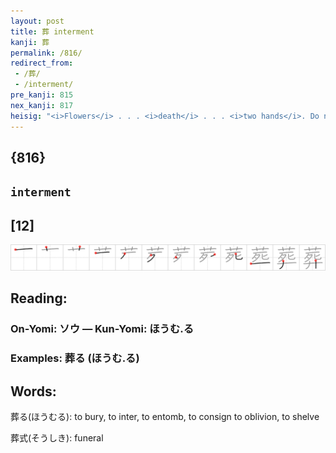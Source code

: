 ```yaml
---
layout: post
title: 葬 interment
kanji: 葬
permalink: /816/
redirect_from:
 - /葬/
 - /interment/
pre_kanji: 815
nex_kanji: 817
heisig: "<i>Flowers</i> . . . <i>death</i> . . . <i>two hands</i>. Do not confuse with <i>bury</i> (Frame 191)."
---
```


## {816}

## `interment`

## [12]

<div class="stroke"><img src="../images/E891AC.png" /></div>

## Reading:

### On-Yomi: ソウ &mdash; Kun-Yomi: ほうむ.る

### Examples: 葬る (ほうむ.る)

## Words:

葬る(ほうむる): to bury, to inter, to entomb, to consign to oblivion, to shelve

葬式(そうしき): funeral
